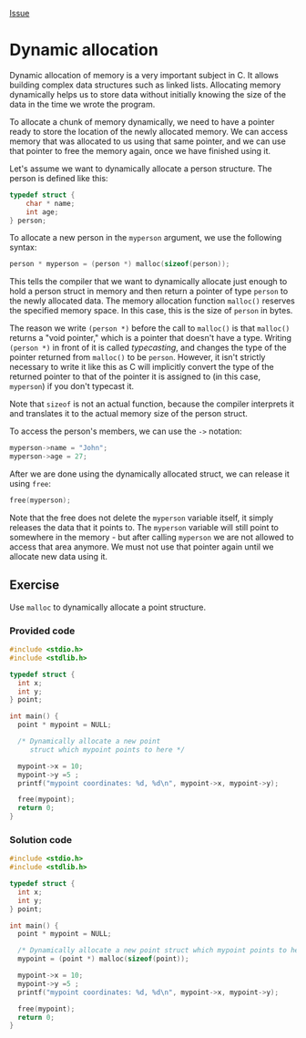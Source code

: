 [Issue](https://github.com/Evanlab02/Learning-C/issues/14)

# Dynamic allocation

Dynamic allocation of memory is a very important subject in C. It allows building complex data structures such as linked lists. Allocating memory dynamically helps us to store data without initially knowing the size of the data in the time we wrote the program.

To allocate a chunk of memory dynamically, we need to have a pointer ready to store the location of the newly allocated memory. We can access memory that was allocated to us using that same pointer, and we can use that pointer to free the memory again, once we have finished using it.

Let's assume we want to dynamically allocate a person structure. The person is defined like this:

```c
typedef struct {
    char * name;
    int age;
} person;
```

To allocate a new person in the `myperson` argument, we use the following syntax:

```c
person * myperson = (person *) malloc(sizeof(person));
```

This tells the compiler that we want to dynamically allocate just enough to hold a person struct in memory and then return a pointer of type `person` to the newly allocated data. The memory allocation function `malloc()` reserves the specified memory space. In this case, this is the size of `person` in bytes.

The reason we write `(person *)` before the call to `malloc()` is that `malloc()` returns a "void pointer," which is a pointer that doesn't have a type. Writing `(person *)` in front of it is called _typecasting_, and changes the type of the pointer returned from `malloc()` to be `person`. However, it isn't strictly necessary to write it like this as C will implicitly convert the type of the returned pointer to that of the pointer it is assigned to (in this case, `myperson`) if you don't typecast it.

Note that `sizeof` is not an actual function, because the compiler interprets it and translates it to the actual memory size of the person struct.

To access the person's members, we can use the `->` notation:

```c
myperson->name = "John";
myperson->age = 27;
```

After we are done using the dynamically allocated struct, we can release it using `free`:

```c
free(myperson);
```

Note that the free does not delete the `myperson` variable itself, it simply releases the data that it points to. The `myperson` variable will still point to somewhere in the memory - but after calling `myperson` we are not allowed to access that area anymore. We must not use that pointer again until we allocate new data using it.

## Exercise

Use `malloc` to dynamically allocate a point structure.

### Provided code

```C
#include <stdio.h>
#include <stdlib.h>

typedef struct {
  int x;
  int y;
} point;

int main() {
  point * mypoint = NULL;

  /* Dynamically allocate a new point
     struct which mypoint points to here */

  mypoint->x = 10;
  mypoint->y =5 ;
  printf("mypoint coordinates: %d, %d\n", mypoint->x, mypoint->y);

  free(mypoint);
  return 0;
}
```

### Solution code

```C
#include <stdio.h>
#include <stdlib.h>

typedef struct {
  int x;
  int y;
} point;

int main() {
  point * mypoint = NULL;

  /* Dynamically allocate a new point struct which mypoint points to here */
  mypoint = (point *) malloc(sizeof(point));

  mypoint->x = 10;
  mypoint->y =5 ;
  printf("mypoint coordinates: %d, %d\n", mypoint->x, mypoint->y);

  free(mypoint);
  return 0;
}
```
